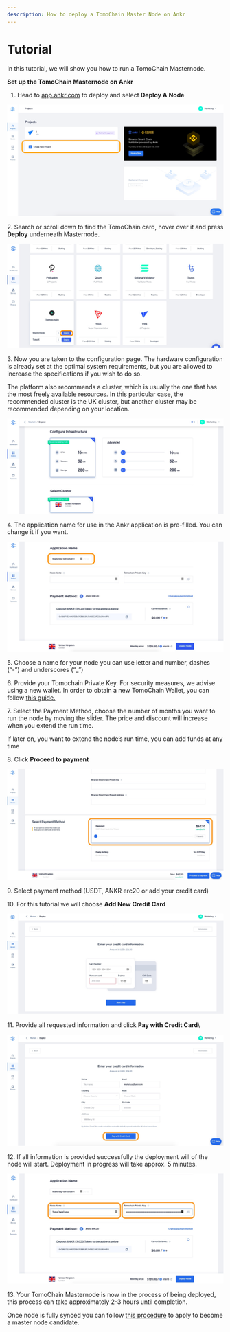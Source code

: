 ```yaml
---
description: How to deploy a TomoChain Master Node on Ankr
---
```


# Tutorial



In this tutorial, we will show you how to run a TomoChain Masternode.

**Set up the TomoChain Masternode on Ankr**

1. Head to [app.ankr.com](http://app.ankr.com) to deploy and select **Deploy A Node**

![](<../../.gitbook/assets/image (46).png>)

2\. Search or scroll down to find the TomoChain card, hover over it and press **Deploy** underneath Masternode.

![](<../../.gitbook/assets/image (16).png>)

3\. Now you are taken to the configuration page. The hardware configuration is already set at the optimal system requirements, but you are allowed to increase the specifications if you wish to do so.

The platform also recommends a cluster, which is usually the one that has the most freely available resources. In this particular case, the recommended cluster is the UK cluster, but another cluster may be recommended depending on your location.

![](<../../.gitbook/assets/image (37).png>)

4\. The application name for use in the Ankr application is pre-filled. You can change it if you want.

![](<../../.gitbook/assets/image (10).png>)

5\. Choose a name for your node you can use letter and number, dashes (“-”) and underscores (“\_”)

6\. Provide your Tomochain Private Key. For security measures, we advise using a new wallet. In order to obtain a new TomoChain Wallet, you can follow [this guide.](https://docs.tomochain.com/general/how-to-connect-to-tomochain-network/tomowallet)

7\. Select the Payment Method, choose the number of months you want to run the node by moving the slider. The price and discount will increase when you extend the run time. &#x20;

If later on, you want to extend the node’s run time, you can add funds at any time

8\. Click **Proceed to payment**

![](<../../.gitbook/assets/image (24).png>)

9\. Select payment method (USDT, ANKR erc20 or add your credit card)

10\. For this tutorial we will choose **Add New Credit Card**

![](<../../.gitbook/assets/image (67).png>)

11\. Provide all requested information and click **Pay with Credit Card**\


![](<../../.gitbook/assets/image (90).png>)

12\. If all information is provided successfully the deployment will of the node will start. Deployment in progress will take approx. 5 minutes.

![](<../../.gitbook/assets/image (86).png>)

13\. Your TomoChain Masternode is now in the process of being deployed, this process can take approximately 2-3 hours until completion.&#x20;

Once node is fully synced you can follow [this procedure](https://docs.tomochain.com/masternode-and-dex/masternode/apply-your-node) to apply to become a master node candidate.
